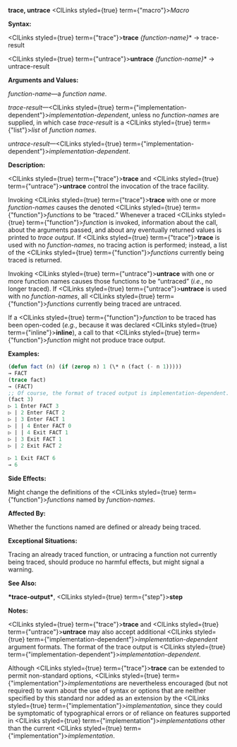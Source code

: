 **trace, untrace** <ClLinks styled={true} term={"macro"}><i>Macro</i></ClLinks> 



**Syntax:** 



<ClLinks styled={true} term={"trace"}><b>trace</b></ClLinks> *\{function-name\}*\* → trace-result 



<ClLinks styled={true} term={"untrace"}><b>untrace</b></ClLinks> *\{function-name\}*\* → untrace-result 



**Arguments and Values:** 



*function-name*—a *function name*. 



*trace-result*—<ClLinks styled={true} term={"implementation-dependent"}><i>implementation-dependent</i></ClLinks>, unless no *function-names* are supplied, in which case *trace-result* is a <ClLinks styled={true} term={"list"}><i>list</i></ClLinks> of *function names*. 



*untrace-result*—<ClLinks styled={true} term={"implementation-dependent"}><i>implementation-dependent</i></ClLinks>. 



**Description:** 



<ClLinks styled={true} term={"trace"}><b>trace</b></ClLinks> and <ClLinks styled={true} term={"untrace"}><b>untrace</b></ClLinks> control the invocation of the trace facility. 



Invoking <ClLinks styled={true} term={"trace"}><b>trace</b></ClLinks> with one or more *function-names* causes the denoted <ClLinks styled={true} term={"function"}><i>functions</i></ClLinks> to be “traced.” Whenever a traced <ClLinks styled={true} term={"function"}><i>function</i></ClLinks> is invoked, information about the call, about the arguments passed, and about any eventually returned values is printed to *trace output*. If <ClLinks styled={true} term={"trace"}><b>trace</b></ClLinks> is used with no *function-names*, no tracing action is performed; instead, a list of the <ClLinks styled={true} term={"function"}><i>functions</i></ClLinks> currently being traced is returned. 



Invoking <ClLinks styled={true} term={"untrace"}><b>untrace</b></ClLinks> with one or more function names causes those functions to be “untraced” (*i.e.*, no longer traced). If <ClLinks styled={true} term={"untrace"}><b>untrace</b></ClLinks> is used with no *function-names*, all <ClLinks styled={true} term={"function"}><i>functions</i></ClLinks> currently being traced are untraced. 



If a <ClLinks styled={true} term={"function"}><i>function</i></ClLinks> to be traced has been open-coded (*e.g.*, because it was declared <ClLinks styled={true} term={"inline"}><b>inline</b></ClLinks>), a call to that <ClLinks styled={true} term={"function"}><i>function</i></ClLinks> might not produce trace output. 



**Examples:**
```lisp
(defun fact (n) (if (zerop n) 1 (\* n (fact (- n 1))))) 
→ FACT 
(trace fact) 
→ (FACT) 
;; Of course, the format of traced output is implementation-dependent. 
(fact 3) 
▷ 1 Enter FACT 3 
▷ | 2 Enter FACT 2 
▷ | 3 Enter FACT 1 
▷ | | 4 Enter FACT 0 
▷ | | 4 Exit FACT 1 
▷ | 3 Exit FACT 1 
▷ | 2 Exit FACT 2 

▷ 1 Exit FACT 6 
→ 6 
```
**Side Effects:** 



Might change the definitions of the <ClLinks styled={true} term={"function"}><i>functions</i></ClLinks> named by *function-names*. 



**Affected By:** 



Whether the functions named are defined or already being traced. 



**Exceptional Situations:** 



Tracing an already traced function, or untracing a function not currently being traced, should produce no harmful effects, but might signal a warning. 



**See Also:** 



**\*trace-output\***, <ClLinks styled={true} term={"step"}><b>step</b></ClLinks> 



**Notes:** 



<ClLinks styled={true} term={"trace"}><b>trace</b></ClLinks> and <ClLinks styled={true} term={"untrace"}><b>untrace</b></ClLinks> may also accept additional <ClLinks styled={true} term={"implementation-dependent"}><i>implementation-dependent</i></ClLinks> argument formats. The format of the trace output is <ClLinks styled={true} term={"implementation-dependent"}><i>implementation-dependent</i></ClLinks>. 



Although <ClLinks styled={true} term={"trace"}><b>trace</b></ClLinks> can be extended to permit non-standard options, <ClLinks styled={true} term={"implementation"}><i>implementations</i></ClLinks> are nevertheless encouraged (but not required) to warn about the use of syntax or options that are neither specified by this standard nor added as an extension by the <ClLinks styled={true} term={"implementation"}><i>implementation</i></ClLinks>, since they could be symptomatic of typographical errors or of reliance on features supported in <ClLinks styled={true} term={"implementation"}><i>implementations</i></ClLinks> other than the current <ClLinks styled={true} term={"implementation"}><i>implementation</i></ClLinks>. 



